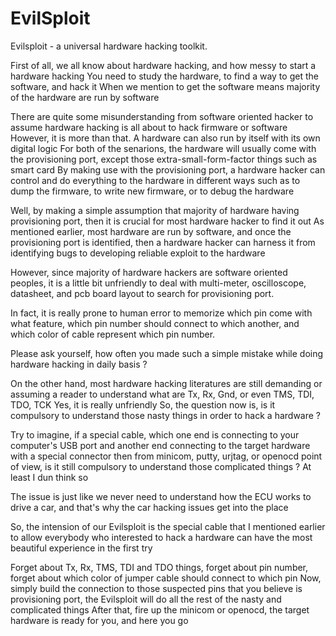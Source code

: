 # EvilSploit
Evilsploit - a universal hardware hacking toolkit.  

First of all, we all know about hardware hacking, and how messy to start a hardware hacking You need to study the hardware, to find a way to get the software, and hack it
When we mention to get the software means majority of the hardware are run by software

There are quite some misunderstanding from software oriented hacker to assume hardware hacking is all about to hack firmware or software
However, it is more than that. A hardware can also run by itself with its own digital logic
For both of the senarions, the hardware will usually come with the provisioning port, except those extra-small-form-factor things such as smart card
By making use with the provisioning port, a hardware hacker can control and do everything to the hardware in different ways such as to dump the firmware, to write new firmware, or to debug the hardware

Well, by making a simple assumption that majority of hardware having provisioning port, then it is crucial for most hardware hacker to find it out
As mentioned earlier, most hardware are run by software, and once the provisioning port is identified, then a hardware hacker can harness it from identifying bugs to developing reliable exploit to the hardware

However, since majority of hardware hackers are software oriented peoples, it is a little bit unfriendly to deal with multi-meter, oscilloscope, datasheet, and pcb board layout
to search for provisioning port.

In fact, it is really prone to human error to memorize which pin come with what feature, which pin number should connect to which another, and which color of cable represent which pin number.

Please ask yourself, how often you made such a simple mistake while doing hardware hacking in daily basis ?

On the other hand, most hardware hacking literatures are still demanding or assuming a reader to understand what are Tx, Rx, Gnd, or even TMS, TDI, TDO, TCK
Yes, it is really unfriendly
So, the question now is, is it compulsory to understand those nasty things in order to hack a hardware ?

Try to imagine, if a special cable, which one end is connecting to your computer's USB port and another end connecting to the target hardware with a special connector
then from minicom, putty, urjtag, or openocd point of view, is it still compulsory to understand those complicated things ? At least I dun think so

The issue is just like we never need to understand how the ECU works to drive a car, and that's why the car hacking issues get into the place

So, the intension of our Evilsploit is the special cable that I mentioned earlier to allow everybody who interested to hack a hardware can have the most beautiful experience in the first try

Forget about Tx, Rx, TMS, TDI and TDO things, forget about pin number, forget about which color of jumper cable should connect to which pin
Now, simply build the connection to those suspected pins that you believe is provisioning port, the Evilsploit will do all the rest of the nasty and complicated things
After that, fire up the minicom or openocd, the target hardware is ready for you, and here you go
